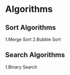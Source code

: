 # Algorithms

Sort Algorithms
-------------
1.Merge Sort
2.Bubble Sort

Search Algorithms
-----------
1.Binary Search

